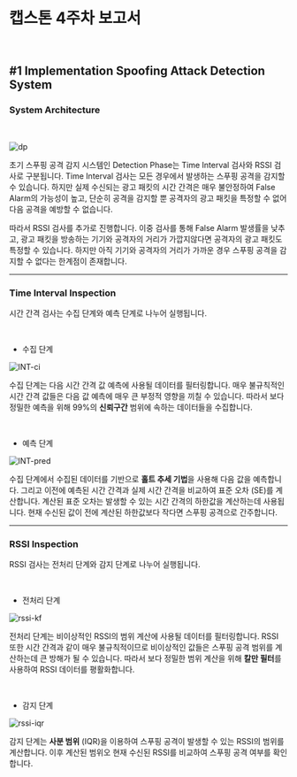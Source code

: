 # 캡스톤 4주차 보고서

<br />



## #1 Implementation Spoofing Attack Detection System



### System Architecture

<br />



![dp](https://user-images.githubusercontent.com/28584258/161902267-cc8ed181-3e8d-4f6c-9635-9048df146a07.png)



초기 스푸핑 공격 감지 시스템인 Detection Phase는 Time Interval 검사와 RSSI 검사로 구분됩니다. Time Interval 검사는 모든 경우에서 발생하는 스푸핑 공격을 감지할 수 있습니다. 하지만 실제 수신되는 광고 패킷의 시간 간격은 매우 불안정하여 False Alarm의 가능성이 높고, 단순히 공격을 감지할 뿐 공격자의 광고 패킷을 특정할 수 없어 다음 공격을 예방할 수 없습니다.

따라서 RSSI 검사를 추가로 진행합니다. 이중 검사를 통해 False Alarm 발생률을 낮추고, 광고 패킷을 방송하는 기기와 공격자의 거리가 가깝지않다면 공격자의 광고 패킷도 특정할 수 있습니다. 하지만 아직 기기와 공격자의 거리가 가까운 경우 스푸핑 공격을 감지할 수 없다는 한계점이 존재합니다.

***



### Time Interval Inspection

시간 간격 검사는 수집 단계와 예측 단계로 나누어 실행됩니다.

<br />



* 수집 단계

![INT-ci](https://user-images.githubusercontent.com/28584258/161902927-068433eb-4d9f-4279-a2aa-17587156eb3d.png)



수집 단계는 다음 시간 간격 값 예측에 사용될 데이터를 필터링합니다. 매우 불규칙적인 시간 간격 값들은 다음 값 예측에 매우 큰 부정적 영향을 끼칠 수 있습니다. 따라서 보다 정밀한 예측을 위해 99%의 **신뢰구간** 범위에 속하는 데이터들을 수집합니다.

<br />



* 예측 단계

![INT-pred](https://user-images.githubusercontent.com/28584258/161902942-c61525ff-90cb-4dad-a984-eda272e1b618.png)



수집 단계에서 수집된 데이터를 기반으로 **홀트 추세 기법**을 사용해 다음 값을 예측합니다. 그리고 이전에 예측된 시간 간격과 실제 시간 간격을 비교하여 표준 오차 (SE)를 계산합니다. 계산된 표준 오차는 발생할 수 있는 시간 간격의 하한값을 계산하는데 사용됩니다. 현재 수신된 값이 전에 계산된 하한값보다 작다면 스푸핑 공격으로 간주합니다.

***



### RSSI Inspection

RSSI 검사는 전처리 단계와 감지 단계로 나누어 실행됩니다.

<br />



* 전처리 단계

![rssi-kf](https://user-images.githubusercontent.com/28584258/161902947-b110324c-a14d-420d-bd6f-5bcf5b8e3157.png)

전처리 단계는 비이상적인 RSSI의 범위 계산에 사용될 데이터를 필터링합니다. RSSI 또한 시간 간격과 같이 매우 불규칙적이므로 비이상적인 값들은 스푸핑 공격 범위를 계산하는데 큰 방해가 될 수 있습니다. 따라서 보다 정밀한 범위 계산을 위해 **칼만 필터**를 사용하여 RSSI 데이터를 평활화합니다.

<br />


* 감지 단계

![rssi-iqr](https://user-images.githubusercontent.com/28584258/161902954-5e9fa85d-1ee2-4784-958b-71fd691942c6.png)

감지 단계는 **사분 범위** (IQR)을 이용하여 스푸핑 공격이 발생할 수 있는 RSSI의 범위를 계산합니다. 이후 계산된 범위오 현재 수신된 RSSI를 비교하여 스푸핑 공격 여부를 확인합니다.
